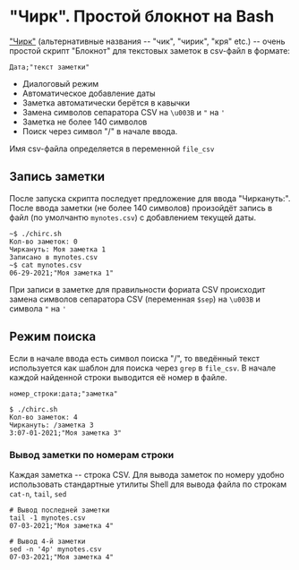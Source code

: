 # "Чирк". Простой блокнот на Bash

["Чирк"](chirc.sh) (альтернативные названия -- "чик", "чирик", "кря" etc.) --  очень простой скрипт "Блокнот" для текстовых заметок в csv-файл в формате:
 
    Дата;"текст заметки"
    
* Диалоговый режим
* Автоматическое добавление даты
* Заметка автоматически берётся в кавычки
* Замена символов сепаратора CSV на `\u003B` и `"` на `'`
* Заметка не более 140 символов
* Поиск через символ "/" в начале ввода.

Имя csv-файла определяется в переменной `file_csv`


## Запись заметки

После запуска скрипта последует предложение для ввода "Чиркануть:". После ввода заметки (не более 140 символов) произойдёт запись в файл (по умолчантю `mynotes.csv`) с добавлением текущей даты.

```
~$ ./chirc.sh
Кол-во заметок: 0
Чиркануть: Моя заметка 1
Записано в mynotes.csv
~$ cat mynotes.csv 
06-29-2021;"Моя заметка 1"
```
При записи в заметке для правильности фориата CSV происходит замена символов сепаратора CSV (переменная `$sep`) на `\u003B` и символа `"` на `'`

## Режим поиска

Если в начале ввода есть символ поиска "/", то введённый текст используется как шаблон для поиска через `grep` в `file_csv`. В начале каждой найденной строки выводится её номер в файле.

    номер_строки:дата;"заметка"

```
$ ./chirc.sh
Кол-во заметок: 4
Чиркануть: /заметка 3
3:07-01-2021;"Моя заметка 3"
```

### Вывод заметки по номерам строки

Каждая заметка -- строка CSV. Для вывода заметок по номеру удобно использовать стандартные утилиты Shell для вывода файла по строкам `cat-n`, `tail`, `sed`

```
# Вывод последней заметки
tail -1 mynotes.csv 
07-03-2021;"Моя заметка 4"
```
```
# Вывод 4-й заметки
sed -n '4p' mynotes.csv
07-03-2021;"Моя заметка 4"
```
